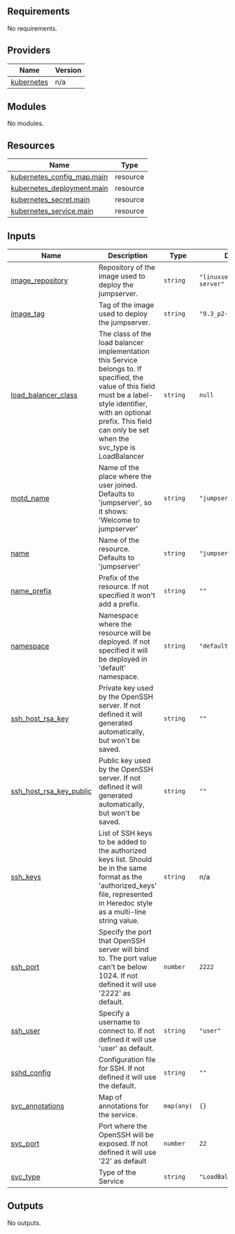 ## Requirements

No requirements.

## Providers

| Name | Version |
|------|---------|
| <a name="provider_kubernetes"></a> [kubernetes](#provider\_kubernetes) | n/a |

## Modules

No modules.

## Resources

| Name | Type |
|------|------|
| [kubernetes_config_map.main](https://registry.terraform.io/providers/hashicorp/kubernetes/latest/docs/resources/config_map) | resource |
| [kubernetes_deployment.main](https://registry.terraform.io/providers/hashicorp/kubernetes/latest/docs/resources/deployment) | resource |
| [kubernetes_secret.main](https://registry.terraform.io/providers/hashicorp/kubernetes/latest/docs/resources/secret) | resource |
| [kubernetes_service.main](https://registry.terraform.io/providers/hashicorp/kubernetes/latest/docs/resources/service) | resource |

## Inputs

| Name | Description | Type | Default | Required |
|------|-------------|------|---------|:--------:|
| <a name="input_image_repository"></a> [image\_repository](#input\_image\_repository) | Repository of the image used to deploy the jumpserver. | `string` | `"linuxserver/openssh-server"` | no |
| <a name="input_image_tag"></a> [image\_tag](#input\_image\_tag) | Tag of the image used to deploy the jumpserver. | `string` | `"9.3_p2-r0-ls133"` | no |
| <a name="input_load_balancer_class"></a> [load\_balancer\_class](#input\_load\_balancer\_class) | The class of the load balancer implementation this Service belongs to. If specified, the value of this field must be a label-style identifier, with an optional prefix. This field can only be set when the svc\_type is LoadBalancer | `string` | `null` | no |
| <a name="input_motd_name"></a> [motd\_name](#input\_motd\_name) | Name of the place where the user joined. Defaults to 'jumpserver', so it shows: 'Welcome to jumpserver' | `string` | `"jumpserver"` | no |
| <a name="input_name"></a> [name](#input\_name) | Name of the resource. Defaults to 'jumpserver' | `string` | `"jumpserver"` | no |
| <a name="input_name_prefix"></a> [name\_prefix](#input\_name\_prefix) | Prefix of the resource. If not specified it won't add a prefix. | `string` | `""` | no |
| <a name="input_namespace"></a> [namespace](#input\_namespace) | Namespace where the resource will be deployed. If not specified it will be deployed in 'default' namespace. | `string` | `"default"` | no |
| <a name="input_ssh_host_rsa_key"></a> [ssh\_host\_rsa\_key](#input\_ssh\_host\_rsa\_key) | Private key used by the OpenSSH server. If not defined it will generated automatically, but won't be saved. | `string` | `""` | no |
| <a name="input_ssh_host_rsa_key_public"></a> [ssh\_host\_rsa\_key\_public](#input\_ssh\_host\_rsa\_key\_public) | Public key used by the OpenSSH server. If not defined it will generated automatically, but won't be saved. | `string` | `""` | no |
| <a name="input_ssh_keys"></a> [ssh\_keys](#input\_ssh\_keys) | List of SSH keys to be added to the authorized keys list. Should be in the same format as the 'authorized\_keys' file, represented in Heredoc style as a multi-line string value. | `string` | n/a | yes |
| <a name="input_ssh_port"></a> [ssh\_port](#input\_ssh\_port) | Specify the port that OpenSSH server will bind to. The port value can't be below 1024. If not defined it will use '2222' as default. | `number` | `2222` | no |
| <a name="input_ssh_user"></a> [ssh\_user](#input\_ssh\_user) | Specify a username to connect to. If not defined it will use 'user' as default. | `string` | `"user"` | no |
| <a name="input_sshd_config"></a> [sshd\_config](#input\_sshd\_config) | Configuration file for SSH. If not defined it will use the default. | `string` | `""` | no |
| <a name="input_svc_annotations"></a> [svc\_annotations](#input\_svc\_annotations) | Map of annotations for the service. | `map(any)` | `{}` | no |
| <a name="input_svc_port"></a> [svc\_port](#input\_svc\_port) | Port where the OpenSSH will be exposed. If not defined it will use '22' as default | `number` | `22` | no |
| <a name="input_svc_type"></a> [svc\_type](#input\_svc\_type) | Type of the Service | `string` | `"LoadBalancer"` | no |

## Outputs

No outputs.